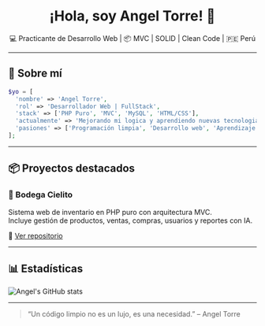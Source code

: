 <h1 align="center">¡Hola, soy Angel Torre! 👋</h1>

<p align="center">
  💻 Practicante de Desarrollo Web | 📦 MVC | SOLID | Clean Code | 🇵🇪 Perú
</p>

---

## 🚀 Sobre mí

```php
$yo = [
  'nombre' => 'Angel Torre',
  'rol' => 'Desarrollador Web | FullStack',
  'stack' => ['PHP Puro', 'MVC', 'MySQL', 'HTML/CSS'],
  'actualmente' => 'Mejorando mi logica y aprendiendo nuevas tecnologias 🛒',
  'pasiones' => ['Programación limpia', 'Desarrollo web', 'Aprendizaje constante'],
];
```

---

## 📦 Proyectos destacados

### 🛒 Bodega Cielito
Sistema web de inventario en PHP puro con arquitectura MVC.  
Incluye gestión de productos, ventas, compras, usuarios y reportes con IA.

🔗 [Ver repositorio](https://github.com/GaelTech404/bodega_cielito)

---

## 📊 Estadísticas

![Angel's GitHub stats](https://github-readme-stats.vercel.app/api?username=GaelTech404&show_icons=true&theme=radical)

---

> “Un código limpio no es un lujo, es una necesidad.” – Angel Torre
